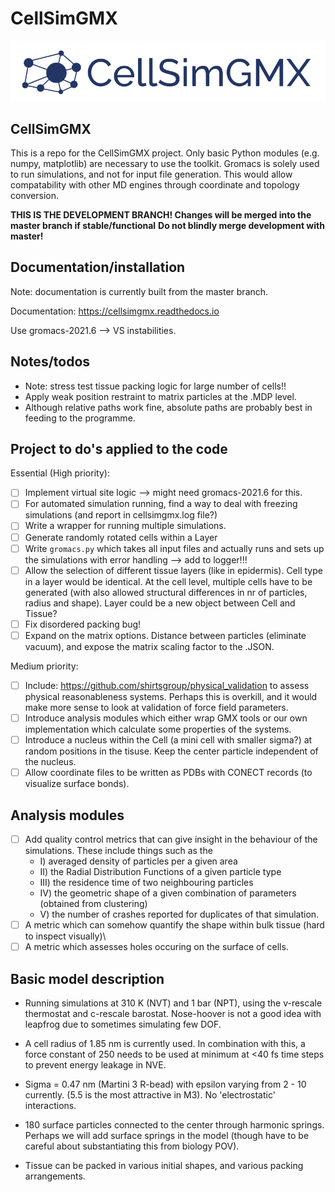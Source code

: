 # CellSimGMX

<p align="left">
  <img src="docs/logo.png" width="550" title="CellSimGMX logo">
</p>

## CellSimGMX

This is a repo for the CellSimGMX project. Only basic Python modules (e.g. numpy, matplotlib) are necessary to use the toolkit. Gromacs is solely used to run simulations, and not for input file generation. This would allow compatability with other MD engines through coordinate and topology conversion.

**THIS IS THE DEVELOPMENT BRANCH! Changes will be merged into the master branch if stable/functional**
**Do not blindly merge development with master!**

## Documentation/installation

Note: documentation is currently built from the master branch. 

Documentation: https://cellsimgmx.readthedocs.io

Use gromacs-2021.6 --> VS instabilities. 

## Notes/todos
- Note: stress test tissue packing logic for large number of cells!!
- Apply weak position restraint to matrix particles at the .MDP level. 
- Although relative paths work fine, absolute paths are probably best in feeding to the programme. 

## Project to do's applied to the code

Essential (High priority):

- [ ] Implement virtual site logic --> might need gromacs-2021.6 for this. 
- [ ] For automated simulation running, find a way to deal with freezing simulations (and report in cellsimgmx.log file?)
- [ ] Write a wrapper for running multiple simulations. 
- [ ] Generate randomly rotated cells within a Layer 
- [ ] Write  ```gromacs.py``` which takes all input files and actually runs and sets up the simulations with error handling --> add to logger!!!
- [ ] Allow the selection of different tissue layers (like in epidermis). Cell type in a layer would be identical. At the cell level, multiple cells have to be generated (with also allowed structural differences in nr of particles, radius and shape). Layer could be a new object between Cell and Tissue?
- [ ] Fix disordered packing bug!
- [ ] Expand on the matrix options. Distance between particles (eliminate vacuum), and expose the matrix scaling factor to the .JSON. 

Medium priority:
- [ ] Include: https://github.com/shirtsgroup/physical_validation to assess physical reasonableness systems. Perhaps this is overkill, and it would make more sense to look at validation of force field parameters. 
- [ ] Introduce analysis modules which either wrap GMX tools or our own implementation which calculate some properties of the systems. 
- [ ] Introduce a nucleus within the Cell (a mini cell with smaller sigma?) at random positions in the tisuse. Keep the center particle independent of the nucleus. 
- [ ] Allow coordinate files to be written as PDBs with CONECT records (to visualize surface bonds). 

## Analysis modules

- [ ] Add quality control metrics that can give insight in the behaviour of the simulations. These include things such as the 
    * I) averaged density of particles per a given area
    * II) the Radial Distribution Functions of a given particle type
    * III) the residence time of two neighbouring particles
    * IV) the geometric shape of a given combination of parameters (obtained from clustering)
    * V) the number of crashes reported for duplicates of that simulation. 
- [ ] A metric which can somehow quantify the shape within bulk tissue (hard to inspect visually)\
- [ ] A metric which assesses holes occuring on the surface of cells. 

## Basic model description

- Running simulations at 310 K (NVT) and 1 bar (NPT), using the v-rescale thermostat and c-rescale barostat. Nose-hoover is not a good idea with leapfrog due to sometimes simulating few DOF. 

- A cell radius of 1.85 nm is currently used. In combination with this, a force constant of 250 needs to be used at minimum at <40 fs time steps to prevent energy leakage in NVE. 

- Sigma = 0.47 nm (Martini 3 R-bead) with epsilon varying from 2 - 10 currently. (5.5 is the most attractive in M3). No 'electrostatic' interactions. 

- 180 surface particles connected to the center through harmonic springs. Perhaps we will add surface springs in the model (though have to be careful about substantiating this from biology POV). 

- Tissue can be packed in various initial shapes, and various packing arrangements. 